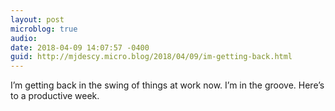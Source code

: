 ```yaml
---
layout: post
microblog: true
audio: 
date: 2018-04-09 14:07:57 -0400
guid: http://mjdescy.micro.blog/2018/04/09/im-getting-back.html
---
```

I’m getting back in the swing of things at work now. I’m in the groove. Here’s to a productive week.
